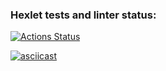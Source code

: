 ### Hexlet tests and linter status:
[![Actions Status](https://github.com/TarakanovAndrey/python-project-50/workflows/hexlet-check/badge.svg)](https://github.com/TarakanovAndrey/python-project-50/actions)

[![asciicast](https://asciinema.org/a/vF8hqUTmeIzFBR7iamowhLv1S.svg)](https://asciinema.org/a/vF8hqUTmeIzFBR7iamowhLv1S)
